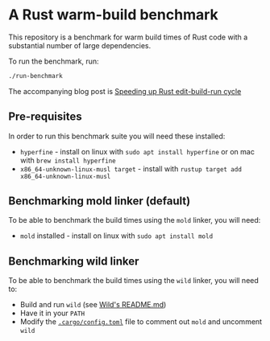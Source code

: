 # A Rust warm-build benchmark

This repository is a benchmark for warm build times of Rust code with a substantial number of large dependencies.

To run the benchmark, run:

```sh
./run-benchmark
```

The accompanying blog post is [Speeding up Rust edit-build-run
cycle](https://davidlattimore.github.io/working-on-rust-iteration-time.html)

## Pre-requisites

In order to run this benchmark suite you will need these installed:

* `hyperfine` - install on linux with `sudo apt install hyperfine` or on mac with `brew install hyperfine`
* `x86_64-unknown-linux-musl target` - install with `rustup target add x86_64-unknown-linux-musl`

## Benchmarking mold linker (default)
To be able to benchmark the build times using the `mold` linker, you will need:
* `mold` installed - install on linux with `sudo apt install mold`

## Benchmarking wild linker
To be able to benchmark the build times using the `wild` linker, you will need to:
* Build and run `wild` (see [Wild's README.md](https://github.com/davidlattimore/wild))
* Have it in your `PATH`
* Modify the [`.cargo/config.toml`](.cargo/config.toml) file to comment out `mold` and uncomment `wild`